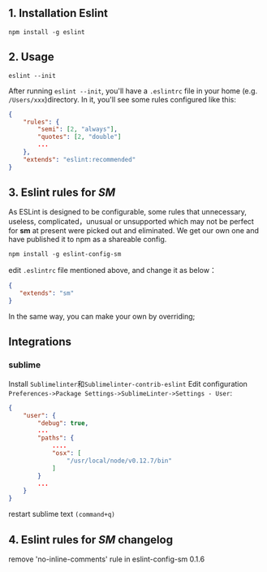 
## 1. Installation  Eslint  ##
    
    npm install -g eslint

## 2. Usage

    eslint --init

After running `eslint --init`, you'll have a `.eslintrc` file in your home (e.g. `/Users/xxx`)directory. In it, you'll see some rules configured like this:

```json
{
    "rules": {
        "semi": [2, "always"],
        "quotes": [2, "double"]
        ...
    },
    "extends": "eslint:recommended"
}
```

## 3.  Eslint rules for *SM* ##
As ESLint is designed to be configurable,  some rules that  unnecessary, useless,  complicated，unusual or unsupported  which may not be perfect for **sm** at present were picked out and eliminated. We get our own one and have published it to npm as a shareable config.

    npm install -g eslint-config-sm

edit  `.eslintrc` file mentioned above,  and change it as below：

```json
{
   "extends": "sm"
}
```
In the same way, you can make your own by overriding;

## Integrations ##
### sublime ###
Install `Sublimelinter`和`Sublimelinter-contrib-eslint`
Edit configuration `Preferences->Package Settings->SublimeLinter->Settings - User`:

```json
{
    "user": {
        "debug": true,
        ...
        "paths": {
            ....
            "osx": [
                "/usr/local/node/v0.12.7/bin"
            ]
        } 
        ...
    }
}
```

restart sublime text `(command+q)`

## 4.  Eslint rules for *SM* changelog ##


remove 'no-inline-comments' rule in eslint-config-sm 0.1.6

